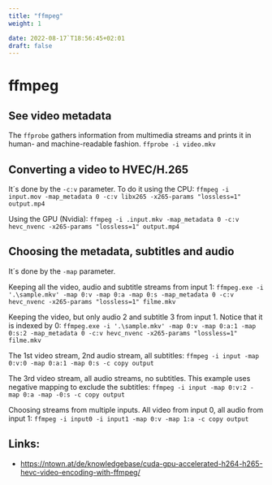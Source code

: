 ```yaml
---
title: "ffmpeg"
weight: 1

date: 2022-08-17`T18:56:45+02:01
draft: false
---
```

# ffmpeg 

## See video metadata

The `ffprobe` gathers information from multimedia streams and prints it in human- and machine-readable fashion.
`ffprobe -i video.mkv`

## Converting a video to HVEC/H.265

It´s done by the `-c:v` parameter. To do it using the CPU:
`ffmpeg -i input.mov -map_metadata 0 -c:v libx265 -x265-params "lossless=1" output.mp4`

Using the GPU (Nvidia):
 `ffmpeg -i .input.mkv -map_metadata 0 -c:v hevc_nvenc -x265-params "lossless=1" output.mp4`

## Choosing the metadata, subtitles and audio

It´s done by the `-map` parameter.

Keeping all the video, audio and subtitle streams from input 1:
`ffmpeg.exe -i '.\sample.mkv' -map 0:v -map 0:a -map 0:s -map_metadata 0 -c:v hevc_nvenc -x265-params "lossless=1" filme.mkv`

Keeping the video, but only audio 2 and subtitle 3 from input 1. Notice that it is indexed by 0:
`ffmpeg.exe -i '.\sample.mkv' -map 0:v -map 0:a:1 -map 0:s:2 -map_metadata 0 -c:v hevc_nvenc -x265-params "lossless=1" filme.mkv`

The 1st video stream, 2nd audio stream, all subtitles: 
`ffmpeg -i input -map 0:v:0 -map 0:a:1 -map 0:s -c copy output`

The 3rd video stream, all audio streams, no subtitles. This example uses negative mapping to exclude the subtitles:
`ffmpeg -i input -map 0:v:2 -map 0:a -map -0:s -c copy output`

Choosing streams from multiple inputs. All video from input 0, all audio from input 1:
`ffmpeg -i input0 -i input1 -map 0:v -map 1:a -c copy output`

## Links:

 - https://ntown.at/de/knowledgebase/cuda-gpu-accelerated-h264-h265-hevc-video-encoding-with-ffmpeg/
